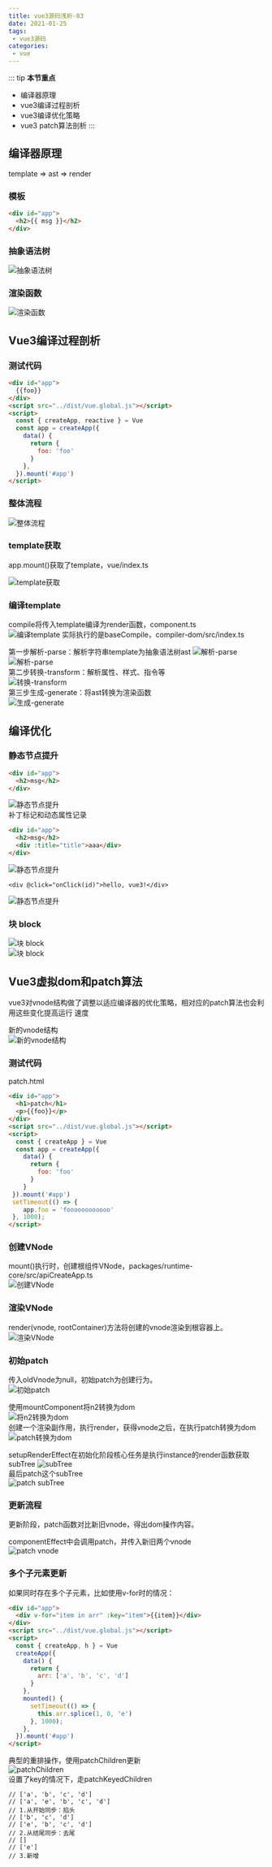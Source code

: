```yaml
---
title: vue3源码浅析-03
date: 2021-01-25
tags:
 - vue3源码
categories:
 - vue
---
```

::: tip
**本节重点**
- 编译器原理
- vue3编译过程剖析
- vue3编译优化策略
- vue3 patch算法剖析
:::

## 编译器原理
template => ast => render

### **模板**
```html
<div id="app">
  <h2>{{ msg }}</h2>
</div>
```
### **抽象语法树**
![抽象语法树](/vue/37.png)

### **渲染函数**
![渲染函数](/vue/38.png)

## Vue3编译过程剖析

### 测试代码
```html
<div id="app">
  {{foo}}
</div>
<script src="../dist/vue.global.js"></script>
<script>
  const { createApp, reactive } = Vue
  const app = createApp({
    data() {
      return {
        foo: 'foo'
      }
    },
  }).mount('#app')
</script>
```

### 整体流程
![整体流程](/vue/39.png)

### template获取
app.mount()获取了template，vue/index.ts

![template获取](/vue/40.png)

### 编译template
compile将传⼊template编译为render函数，component.ts  
![编译template](/vue/41.png)
实际执⾏的是baseCompile，compiler-dom/src/index.ts

第⼀步解析-parse：解析字符串template为抽象语法树ast
![解析-parse](/vue/42.png)  
![解析-parse](/vue/43.png)  
第⼆步转换-transform：解析属性、样式、指令等  
![转换-transform](/vue/44.png)  
第三步⽣成-generate：将ast转换为渲染函数  
![⽣成-generate](/vue/45.png)  

## 编译优化
### 静态节点提升
```html
<div id="app">
  <h2>msg</h2>
</div>
```
![静态节点提升](/vue/46.png)  
补丁标记和动态属性记录
```html
<div id="app">
  <h2>msg</h2>
  <div :title="title">aaa</div>
</div>
```
![静态节点提升](/vue/47.png)  
```vue
<div @click="onClick(id)">hello, vue3!</div>
```
![静态节点提升](/vue/48.png)  
### 块 block
![块 block](/vue/49.png)  
![块 block](/vue/50.png)  

## Vue3虚拟dom和patch算法
vue3对vnode结构做了调整以适应编译器的优化策略，相对应的patch算法也会利⽤这些变化提⾼运⾏
速度

新的vnode结构  
![新的vnode结构](/vue/51.png)  

### 测试代码
patch.html
```html
<div id="app">
  <h1>patch</h1>
  <p>{{foo}}</p>
</div>
<script src="../dist/vue.global.js"></script>
<script>
  const { createApp } = Vue
  const app = createApp({
    data() {
      return {
        foo: 'foo'
      }
    }
 }).mount('#app')
 setTimeout(() => {
    app.foo = 'foooooooooooo'
 }, 1000);
</script>
```
### 创建VNode
mount()执⾏时，创建根组件VNode，packages/runtime-core/src/apiCreateApp.ts  
![创建VNode](/vue/53.png)  

### 渲染VNode  
render(vnode, rootContainer)⽅法将创建的vnode渲染到根容器上。  
![渲染VNode](/vue/54.png)  

### 初始patch  
传⼊oldVnode为null，初始patch为创建⾏为。  
![初始patch](/vue/55.png)  

使⽤mountComponent将n2转换为dom  
![将n2转换为dom](/vue/56.png)   
创建⼀个渲染副作⽤，执⾏render，获得vnode之后，在执⾏patch转换为dom  
![patch转换为dom](/vue/57.png)  

setupRenderEffect在初始化阶段核⼼任务是执⾏instance的render函数获取subTree
![subTree](/vue/58.png)  
最后patch这个subTree  
![patch subTree](/vue/59.png)  

### 更新流程
更新阶段，patch函数对⽐新旧vnode，得出dom操作内容。

componentEffect中会调⽤patch，并传⼊新旧两个vnode   
![patch vnode](/vue/60.png)  

### 多个⼦元素更新
如果同时存在多个⼦元素，⽐如使⽤v-for时的情况：
```html
<div id="app">
  <div v-for="item in arr" :key="item">{{item}}</div>
</div>
<script src="../dist/vue.global.js"></script>
<script>
  const { createApp, h } = Vue
  createApp({
    data() {
      return {
        arr: ['a', 'b', 'c', 'd']
      }
    },
    mounted() {
      setTimeout(() => {
        this.arr.splice(1, 0, 'e')
      }, 1000);
    },
  }).mount('#app')
</script>
```
典型的重排操作，使⽤patchChildren更新  
![patchChildren](/vue/61.png)  
设置了key的情况下，⾛patchKeyedChildren
```
// ['a', 'b', 'c', 'd']
// ['a', 'e', 'b', 'c', 'd']
// 1.从开始同步：掐头
// ['b', 'c', 'd']
// ['e', 'b', 'c', 'd']
// 2.从结尾同步：去尾
// []
// ['e']
// 3.新增
```